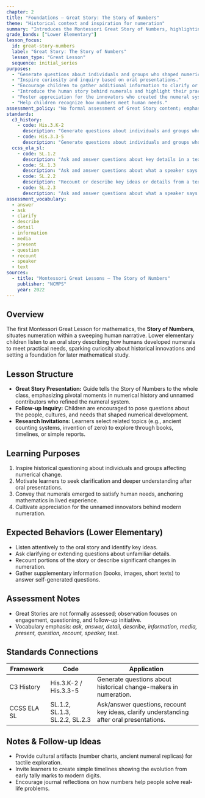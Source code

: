 ```yaml
---
chapter: 2
title: "Foundations — Great Story: The Story of Numbers"
theme: "Historical context and inspiration for numeration"
summary: "Introduces the Montessori Great Story of Numbers, highlighting historical development of numerals, inspirational purposes, and listening/ inquiry skills for lower elementary learners."
grade_bands: ["Lower Elementary"]
lesson_focus:
  id: great-story-numbers
  label: "Great Story: The Story of Numbers"
  lesson_type: "Great Lesson"
  sequence: initial_series
purposes:
  - "Generate questions about individuals and groups who shaped numerical history."
  - "Inspire curiosity and inquiry based on oral presentations."
  - "Encourage children to gather additional information to clarify or deepen understanding."
  - "Introduce the human story behind numerals and highlight their practical utility."
  - "Foster appreciation for the innovators who created the numeral system."
  - "Help children recognize how numbers meet human needs."
assessment_policy: "No formal assessment of Great Story content; emphasis on engagement and inquiry."
standards:
  c3_history:
    - code: His.3.K-2
      description: "Generate questions about individuals and groups who have shaped a significant historical change."
    - code: His.3.3-5
      description: "Generate questions about individuals and groups who have shaped significant historical changes and continuities."
  ccss_ela_sl:
    - code: SL.1.2
      description: "Ask and answer questions about key details in a text read aloud or information presented orally or through other media."
    - code: SL.1.3
      description: "Ask and answer questions about what a speaker says in order to gather additional information or clarify something that is not understood."
    - code: SL.2.2
      description: "Recount or describe key ideas or details from a text read aloud or information presented orally or through other media."
    - code: SL.2.3
      description: "Ask and answer questions about what a speaker says in order to clarify comprehension, gather additional information, or deepen understanding of a topic or issue."
assessment_vocabulary:
  - answer
  - ask
  - clarify
  - describe
  - detail
  - information
  - media
  - present
  - question
  - recount
  - speaker
  - text
sources:
  - title: "Montessori Great Lessons — The Story of Numbers"
    publisher: "NCMPS"
    year: 2022
---
```


## Overview
The first Montessori Great Lesson for mathematics, the **Story of Numbers**, situates numeration within a sweeping human narrative. Lower elementary children listen to an oral story describing how humans developed numerals to meet practical needs, sparking curiosity about historical innovations and setting a foundation for later mathematical study.

## Lesson Structure
- **Great Story Presentation:** Guide tells the Story of Numbers to the whole class, emphasizing pivotal moments in numerical history and unnamed contributors who refined the numeral system.
- **Follow-up Inquiry:** Children are encouraged to pose questions about the people, cultures, and needs that shaped numerical development.
- **Research Invitations:** Learners select related topics (e.g., ancient counting systems, invention of zero) to explore through books, timelines, or simple reports.

## Learning Purposes
1. Inspire historical questioning about individuals and groups affecting numerical change.
2. Motivate learners to seek clarification and deeper understanding after oral presentations.
3. Convey that numerals emerged to satisfy human needs, anchoring mathematics in lived experience.
4. Cultivate appreciation for the unnamed innovators behind modern numeration.

## Expected Behaviors (Lower Elementary)
- Listen attentively to the oral story and identify key ideas.
- Ask clarifying or extending questions about unfamiliar details.
- Recount portions of the story or describe significant changes in numeration.
- Gather supplementary information (books, images, short texts) to answer self-generated questions.

## Assessment Notes
- Great Stories are not formally assessed; observation focuses on engagement, questioning, and follow-up initiative.
- Vocabulary emphasis: *ask, answer, detail, describe, information, media, present, question, recount, speaker, text*.

## Standards Connections
| Framework | Code | Application |
|-----------|------|-------------|
| C3 History | His.3.K-2 / His.3.3-5 | Generate questions about historical change-makers in numeration. |
| CCSS ELA SL | SL.1.2, SL.1.3, SL.2.2, SL.2.3 | Ask/answer questions, recount key ideas, clarify understanding after oral presentations. |

## Notes & Follow-up Ideas
- Provide cultural artifacts (number charts, ancient numeral replicas) for tactile exploration.
- Invite learners to create simple timelines showing the evolution from early tally marks to modern digits.
- Encourage journal reflections on how numbers help people solve real-life problems.
